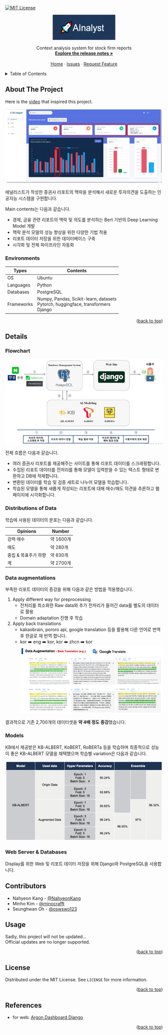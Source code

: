 <!-- Improved compatibility of back to top link -->
<a name="top"></a>

<!-- PROJECT SHIELDS -->
[![MIT License][license-shield]][license]

<!-- PROJECT LOGO -->
<div align="center">
  <img src="assets/logo.png" alt="Logo" width="200" height="80">

  <p align="center">
    Context analysis system for stock firm reports
    <br />
    <a href="https://github.com/minocrafft/Ainalyst/tree/main/RELEASE.md"><strong>Explore the release notes »</strong></a>
    <br />
    <br />
    <a href="https://github.com/minocrafft/Ainalyst">Home</a>
    ·
    <a href="https://github.com/minocrafft/Ainalyst/issues">Issues</a>
    ·
    <a href="https://github.com/minocrafft/Ainalyst/pulls">Request Feature</a>
  </p>
</div>



<!-- TABLE OF CONTENTS -->
<details>
  <summary>Table of Contents</summary>
  <ol>
    <li><a href="#about-the-project">About The Project</a></li>
    <li><a href="#getting-started">Getting Started</a></li>
    <li><a href="#usage">Usage</a></li>
    <li><a href="#roadmap">Roadmap</a></li>
    <li><a href="#contributing">Contributing</a></li>
    <li><a href="#license">License</a></li>
    <li><a href="#contact">Contact</a></li>
    <li><a href="#acknowledgments">Acknowledgments</a></li>
  </ol>
</details>



<!-- ABOUT THE PROJECT -->
## About The Project

Here is the [video](https://www.youtube.com/watch?v=EeRVhKxHqs8&ab_channel=%EB%A8%B8%EB%8B%88%EA%B7%B8%EB%9D%BC%ED%94%BCMoneygraphy) that inspired this project.

![home]

애널리스트가 작성한 증권사 리포트의 맥락을 분석해서 새로운 투자의견을 도출하는 인공지능 시스템을 구현합니다.

Main contents는 다음과 같습니다.

* 경제, 금융 관련 리포트의 맥락 및 의도를 분석하는 Bert 기반의 Deep Learning Model 개발
* 맥락 분석 모델의 성능 향상을 위한 다양한 기법 적용
* 리포트 데이터 저장을 위한 데이터베이스 구축
* 시각화 및 전체 파이프라인 자동화

### Environments

|Types|Contents|
|---|---|
|OS|Ubuntu|
|Languages|Python|
|Databases|PostgreSQL|
|Frameworks|Numpy, Pandas, Scikit-learn, datasets <br>Pytorch, huggingface, transformers <br>Django|

<p align="right">(<a href="#top">back to top</a>)</p>



## Details

### Flowchart
![flowchart]

전체 흐름은 다음과 같습니다.

- 여러 증권사 리포트를 제공해주는 사이트를 통해 리포트 데이터를 스크래핑합니다.
- 수집된 리포트 데이터를 전처리를 통해 모델이 입력받을 수 있는 텍스트 형태로 변환하고 DB에 적재합니다.
- 변환된 데이터를 학습 및 검증 세트로 나누어 모델을 학습합니다.
- 학습된 모델을 통해 새롭게 작성되는 리포트에 대해 매수/매도 의견을 추론하고 웹페이지에 시각화합니다.

### Distributions of Data

학습에 사용된 데이터의 분포는 다음과 같습니다.

|Opinions|Number|
|---|---|
|강력 매수|약 1600개|
|매도|약 280개|
|중립 & 목표주가 하향|약 830개|
|계|약 2700개|


### Data augmentations

부족한 리포트 데이터의 증강을 위해 다음과 같은 방법을 적용했습니다.

1. Apply different way for preprocessing
    - 전처리를 최소화한 Raw data와 추가 전처리가 들어간 data를 별도의 데이터로 활용
    - Domain adaptation 진행 후 학습
2. Apply back translations
    - kakaobrain, pororo api, google translation 등을 활용해 다른 언어로 번역 후 한글로 재 번역 합니다.
    - kor :arrow_right: eng :arrow_right: kor, kor :arrow_right: zhcn :arrow_right: kor
    ![backtranslations]

결과적으로 기존 2,700개의 데이터셋을 **약 4배 정도 증강**했습니다.

### Models

KB에서 제공받은 KB-ALBERT, KoBERT, RoBERTa 등을 학습하며 최종적으로 성능이 좋은 KB-ALBERT 모델을 채택했으며 학습별 variation은 다음과 같습니다.

![performance-table]

### Web Server & Databases

Display를 위한 Web 및 리포트 데이터 저장을 위해 Django와 PostgreSQL을 사용합니다.



<!-- Contributors -->
## Contributors

* Nahyeon Kang - [@NahyeonKang](https://github.com/NahyeonKang)
* Minho Kim - [@minocrafft](https://github.com/minocrafft)
* Seunghwan Oh - [@oswswo123](https://github.com/oswswo123)



<!-- USAGE EXAMPLES -->
## Usage

Sadly, this project will not be updated...  
Official updates are no longer supported.

<p align="right">(<a href="#top">back to top</a>)</p>



<!-- LICENSE -->
## License

Distributed under the MIT License. See `LICENSE` for more information.

<p align="right">(<a href="#top">back to top</a>)</p>



<!-- ACKNOWLEDGMENTS -->
## References

* for web: [Argon Dashboard Django][Argon]

<p align="right">(<a href="#top">back to top</a>)</p>



<!-- MARKDOWN LINKS & IMAGES -->
<!-- https://www.markdownguide.org/basic-syntax/#reference-style-links -->
[license-shield]: https://img.shields.io/github/license/minocrafft/Ainalyst.svg?style=for-the-badge
[license]: LICENSE
[title]: assets/title.png
[home]: assets/home.png
[flowchart]: assets/flowchart.png
[blockdiagram]: assets/blockdiagram.png
[backtranslations]: assets/backtranslations.png
[performance-table]: assets/performance-table.png
[Argon]: https://www.creative-tim.com/product/argon-dashboard-django
[Release-Notes]: RELEASE.md
